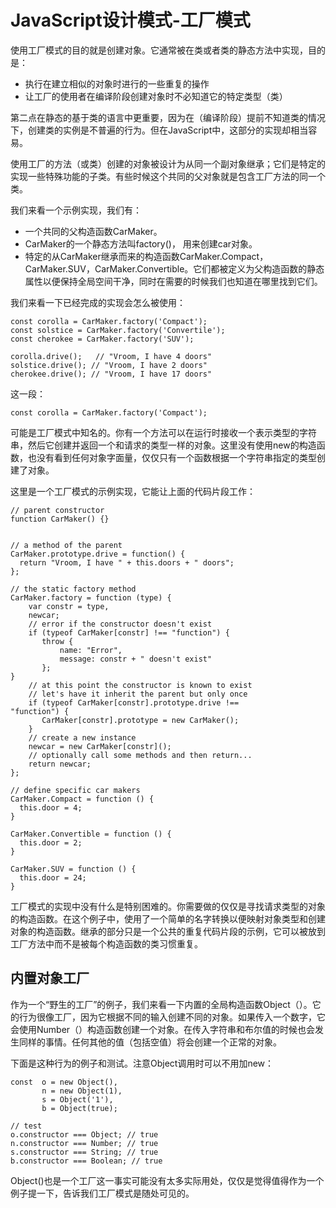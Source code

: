 # JavaScript设计模式-工厂模式

使用工厂模式的目的就是创建对象。它通常被在类或者类的静态方法中实现，目的是：
- 执行在建立相似的对象时进行的一些重复的操作
- 让工厂的使用者在编译阶段创建对象时不必知道它的特定类型（类）

第二点在静态的基于类的语言中更重要，因为在（编译阶段）提前不知道类的情况下，创建类的实例是不普遍的行为。但在JavaScript中，这部分的实现却相当容易。

使用工厂的方法（或类）创建的对象被设计为从同一个副对象继承；它们是特定的实现一些特殊功能的子类。有些时候这个共同的父对象就是包含工厂方法的同一个类。

我们来看一个示例实现，我们有：

- 一个共同的父构造函数CarMaker。
- CarMaker的一个静态方法叫factory()， 用来创建car对象。
- 特定的从CarMaker继承而来的构造函数CarMaker.Compact，CarMaker.SUV，CarMaker.Convertible。它们都被定义为父构造函数的静态属性以便保持全局空间干净，同时在需要的时候我们也知道在哪里找到它们。

我们来看一下已经完成的实现会怎么被使用：

```
const corolla = CarMaker.factory('Compact');
const solstice = CarMaker.factory('Convertile');
const cherokee = CarMaker.factory('SUV');

corolla.drive();   // "Vroom, I have 4 doors"
solstice.drive(); // "Vroom, I have 2 doors"
cherokee.drive(); // "Vroom, I have 17 doors"
```

这一段：

```
const corolla = CarMaker.factory('Compact');
```

可能是工厂模式中知名的。你有一个方法可以在运行时接收一个表示类型的字符串，然后它创建并返回一个和请求的类型一样的对象。这里没有使用new的构造函数，也没有看到任何对象字面量，仅仅只有一个函数根据一个字符串指定的类型创建了对象。

这里是一个工厂模式的示例实现，它能让上面的代码片段工作：

```
// parent constructor
function CarMaker() {}


// a method of the parent
CarMaker.prototype.drive = function() {
  return "Vroom, I have " + this.doors + " doors";
};

// the static factory method
CarMaker.factory = function (type) {
    var constr = type,
    newcar;
    // error if the constructor doesn't exist
    if (typeof CarMaker[constr] !== "function") {
       throw {
           name: "Error",
           message: constr + " doesn't exist"
       };
}
    // at this point the constructor is known to exist
    // let's have it inherit the parent but only once
    if (typeof CarMaker[constr].prototype.drive !==
"function") {
       CarMaker[constr].prototype = new CarMaker();
    }
    // create a new instance
    newcar = new CarMaker[constr]();
    // optionally call some methods and then return...
    return newcar;
};

// define specific car makers
CarMaker.Compact = function () {
  this.door = 4;
}

CarMaker.Convertible = function () {
  this.door = 2;
}

CarMaker.SUV = function () {
  this.door = 24;
}
```

工厂模式的实现中没有什么是特别困难的。你需要做的仅仅是寻找请求类型的对象的构造函数。在这个例子中，使用了一个简单的名字转换以便映射对象类型和创建对象的构造函数。继承的部分只是一个公共的重复代码片段的示例，它可以被放到工厂方法中而不是被每个构造函数的类习惯重复。


## 内置对象工厂

作为一个“野生的工厂”的例子，我们来看一下内置的全局构造函数Object（）。它的行为很像工厂，因为它根据不同的输入创建不同的对象。如果传入一个数字，它会使用Number（）构造函数创建一个对象。在传入字符串和布尔值的时候也会发生同样的事情。任何其他的值（包括空值）将会创建一个正常的对象。

下面是这种行为的例子和测试。注意Object调用时可以不用加new：

```
const  o = new Object(),
       n = new Object(1),
       s = Object('1'),
       b = Object(true);

// test
o.constructor === Object; // true
n.constructor === Number; // true
s.constructor === String; // true
b.constructor === Boolean; // true
```

Object()也是一个工厂这一事实可能没有太多实际用处，仅仅是觉得值得作为一个例子提一下，告诉我们工厂模式是随处可见的。

